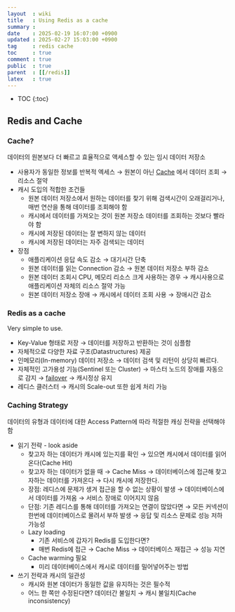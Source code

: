 ```yaml
---
layout  : wiki
title   : Using Redis as a cache
summary : 
date    : 2025-02-19 16:07:00 +0900
updated : 2025-02-27 15:03:00 +0900
tag     : redis cache
toc     : true
comment : true
public  : true
parent  : [[/redis]]
latex   : true
---
```

* TOC
{:toc}

## Redis and Cache

### Cache?

데이터의 원본보다 더 빠르고 효율적으로 액세스할 수 있는 임시 데이터 저장소

- 사용자가 동일한 정보를 반복적 엑세스 → 원본이 아닌 [Cache](https://ko.wikipedia.org/wiki/%EC%BA%90%EC%8B%9C) 에서 데이터 조회 → 리소스 절약
- 캐시 도입의 적합한 조건들
    - 원본 데이터 저장소에서 원하는 데이터를 찾기 위해 검색시간이 오래걸리거나, 매번 연산을 통해 데이터를 조회해야 함
    - 캐시에서 데이터를 가져오는 것이 원본 저장소 데이터를 조회하는 것보다 빨라야 함
    - 캐시에 저장된 데이터는 잘 변하지 않는 데이터
    - 캐시에 저장된 데이터는 자주 검색되는 데이터
- 장점
    - 애플리케이션 응답 속도 감소 → 대기시간 단축
    - 원본 데이터를 읽는 Connection 감소 → 원본 데이터 저장소 부하 감소
    - 원본 데이터 조회시 CPU, 메모리 리소스 크게 사용하는 경우 → 캐시사용으로 애플리케이션 자체의 리소스 절약 가능
    - 원본 데이터 저장소 장애 → 캐시에서 데이터 조회 사용 → 장애시간 감소

### Redis as a cache

Very simple to use.

- Key-Value 형태로 저장 → 데이터를 저장하고 반환하는 것이 심플함
- 자체적으로 다양한 자료 구조(Datastructures) 제공
- 인메모리(In-memory) 데이터 저장소 → 데이터 검색 및 리턴이 상당히 빠르다.
- 자체적인 고가용성 기능(Sentinel 또는 Cluster) → 마스터 노드의 장애를 자동으로 감지 → [failover](https://ko.wikipedia.org/wiki/%EC%9E%A5%EC%95%A0_%EA%B7%B9%EB%B3%B5_%EA%B8%B0%EB%8A%A5) → 캐시정상 유지 
- 레디스 클러스터 → 캐시의 Scale-out 또한 쉽게 처리 가능

### Caching Strategy

데이터의 유형과 데이터에 대한 Access Pattern에 따라 적절한 캐싱 전략을 선택해야 함

- 읽기 전략 - look aside
    - 찾고자 하는 데이터가 캐시에 있는지를 확인 → 있으면 캐시에서 데이터를 읽어온다(Cache Hit)
    - 찾고자 하는 데이터가 없을 때 → Cache Miss → 데이터베이스에 접근해 찾고자하는 데이터를 가져온다 → 다시 캐시에 저장한다.
    - 장점: 레디스에 문제가 생겨 접근을 할 수 없는 상황이 발생 → 데이터베이스에서 데이터를 가져옴 → 서비스 장애로 이어지지 않음
    - 단점: 기존 레디스를 통해 데이터를 가져오는 연결이 많았다면 → 모든 커넥션이 한번에 데이터베이스로 몰려서 부하 발생 → 응답 및 리소스 문제로 성능 저하 가능성
    - Lazy loading
        - 기존 서비스에 갑자기 Redis를 도입한다면?
        - 매번 Redis에 접근 → Cache Miss → 데이터베이스 재접근 → 성능 지연
    - Cache warming 필요
        - 미리 데이터베이스에서 캐시로 데이터를 밀어넣어주는 방법
- 쓰기 전략과 캐시의 일관성
    - 캐시와 원본 데이터가 동일한 값을 유지하는 것은 필수적
    - 어느 한 쪽만 수정된다면? 데이터간 불일치 → 캐시 불일치(Cache inconsistency)